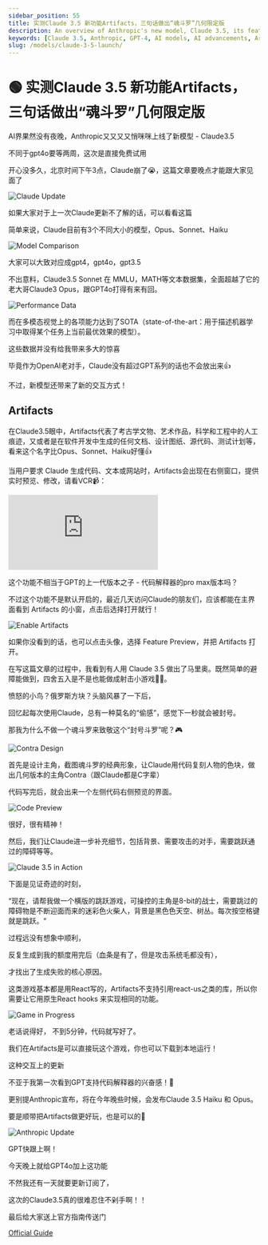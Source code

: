 ```yaml
---
sidebar_position: 55
title: 实测Claude 3.5 新功能Artifacts，三句话做出“魂斗罗”几何限定版
description: An overview of Anthropic's new model, Claude 3.5, its features, performance, and how it compares to GPT-4.
keywords: [Claude 3.5, Anthropic, GPT-4, AI models, AI advancements, Artifacts, AI comparison]
slug: /models/claude-3-5-launch/
---
```


# 🟢 实测Claude 3.5 新功能Artifacts，三句话做出“魂斗罗”几何限定版

AI界果然没有夜晚，Anthropic又又又又悄咪咪上线了新模型 - Claude3.5

不同于gpt4o要等两周，这次是直接免费试用

开心没多久，北京时间下午3点，Claude崩了😭，这篇文章要晚点才能跟大家见面了

![Claude Update](https://cdn.jsdelivr.net/gh/donttal/imgbed/img/640-20240818004833334)

如果大家对于上一次Claude更新不了解的话，可以看看这篇

简单来说，Claude目前有3个不同大小的模型，Opus、Sonnet、Haiku

![Model Comparison](https://cdn.jsdelivr.net/gh/donttal/imgbed/img/640-20240818004851043)

大家可以大致对应成gpt4，gpt4o，gpt3.5

不出意料，Claude3.5 Sonnet 在 MMLU，MATH等文本数据集，全面超越了它的老大哥Claude3 Opus，跟GPT4o打得有来有回。

![Performance Data](https://cdn.jsdelivr.net/gh/donttal/imgbed/img/640-20240818004904428)

而在多模态视觉上的各项能力达到了SOTA（state-of-the-art：用于描述机器学习中取得某个任务上当前最优效果的模型）。

这些数据并没有给我带来多大的惊喜

毕竟作为OpenAI老对手，Claude没有超过GPT系列的话也不会放出来👍

不过，新模型还带来了新的交互方式！

## Artifacts

在Claude3.5眼中，Artifacts代表了考古学文物、艺术作品，科学和工程中的人工痕迹，又或者是在软件开发中生成的任何文档、设计图纸、源代码、测试计划等，看来这个名字比Opus、Sonnet、Haiku好懂👍

当用户要求 Claude 生成代码、文本或网站时，Artifacts会出现在右侧窗口，提供实时预览、修改，请看VCR📹：

<iframe src="https://player.bilibili.com/player.html?isOutside=true&aid=112978460411920&bvid=BV1hVWFeqEhW&cid=500001653027989&p=1&high_quality=1&autoplay=0"  style={{width: "100%", height: "500px"}} scrolling="no" border="0" frameborder="no" framespacing="0" allowFullScreen={true}></iframe>

这个功能不相当于GPT的上一代版本之子 - 代码解释器的pro max版本吗？

不过这个功能不是默认开启的，最近几天访问Claude的朋友们，应该都能在主界面看到 Artifacts 的小窗，点击后选择打开就行！

![Enable Artifacts](https://cdn.jsdelivr.net/gh/donttal/imgbed/img/640-20240818004920460)

如果你没看到的话，也可以点击头像，选择 Feature Preview，并把 Artifacts 打开。

在写这篇文章的过程中，我看到有人用 Claude 3.5 做出了马里奥。既然简单的避障能做到，四舍五入是不是也能做成射击小游戏🏃‍♀️。

愤怒的小鸟？俄罗斯方块？头脑风暴了一下后，

回忆起每次使用Claude，总有一种莫名的“偷感”，感觉下一秒就会被封号。

那我为什么不做一个魂斗罗来致敬这个“封号斗罗”呢？🎮

![Contra Design](https://cdn.jsdelivr.net/gh/donttal/imgbed/img/640-20240818004931931)

首先是设计主角，截图魂斗罗的经典形象，让Claude用代码复刻人物的色块，做出几何版本的主角Contra（跟Claude都是C字辈）

代码写完后，就会出来一个左侧代码右侧预览的界面。

![Code Preview](https://cdn.jsdelivr.net/gh/donttal/imgbed/img/640-20240818004948976)

很好，很有精神！

然后，我们让Claude进一步补充细节，包括背景、需要攻击的对手，需要跳跃通过的障碍等等。

![Claude 3.5 in Action](https://cdn.jsdelivr.net/gh/donttal/imgbed/img/640-20240818005000559)

下面是见证奇迹的时刻，

“现在，请帮我做一个横版的跳跃游戏，可操控的主角是8-bit的战士，需要跳过的障碍物是不断迎面而来的迷彩色火柴人，背景是黑色色天空、树丛。每次按空格键就是跳跃。“ 

过程远没有想象中顺利，

反复生成到我的额度用完后（血条是有了，但是攻击系统毛都没有），

才找出了生成失败的核心原因。

这类游戏基本都是用React写的，Artifacts不支持引用react-us之类的库，所以你需要让它用原生React hooks 来实现相同的功能。

![Game in Progress](https://cdn.jsdelivr.net/gh/donttal/imgbed/img/640-20240818005012586.gif)

老话说得好， 不到5分钟，代码就写好了。

我们在Artifacts是可以直接玩这个游戏，你也可以下载到本地运行！

这种交互上的更新

不亚于我第一次看到GPT支持代码解释器的兴奋感！🎉

更别提Anthropic宣布，将在今年晚些时候，会发布Claude 3.5 Haiku 和 Opus。

要是顺带把Artifacts做更好玩，也是可以的🧮

![Anthropic Update](https://cdn.jsdelivr.net/gh/donttal/imgbed/img/640-20240818005021509)

GPT快跟上啊！

今天晚上就给GPT4o加上这功能

不然我还有一天就要更新订阅了，

这次的Claude3.5真的很难忍住不剁手啊！！

最后给大家送上官方指南传送门

[Official Guide](https://www.anthropic.com/news/claude-3-5-sonnet)
